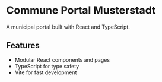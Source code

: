# Commune Portal Musterstadt

A municipal portal built with React and TypeScript.

## Features

- Modular React components and pages
- TypeScript for type safety
- Vite for fast development
